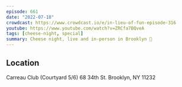 ```yaml
---
episode: 661
date: "2022-07-18"
crowdcast: https://www.crowdcast.io/e/in-lieu-of-fun-episode-316
youtube: https://www.youtube.com/watch?v=ZRCfa7BQveA
tags: [cheese-night, special]
summary: Cheese night, live and in-person in Brooklyn 🧀
---
```


## Location

Carreau Club (Courtyard 5/6)
68 34th St.
Brooklyn, NY  11232
